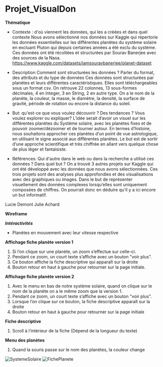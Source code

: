 # Projet_VisualDon

**Thématique**

- Contexte : d'où viennent les données, qui les a créées et dans quel contexte
Nous avons sélectionné nos données sur Kaggle qui répertorie les données essentielles sur les différentes planètes du système solaire en excluant Pluton qui depuis certaines années a été exclu du système. Ces données ont été récoltées et structurées par Sourav Banerjee avec des sources de la Nasa.
https://www.kaggle.com/datasets/iamsouravbanerjee/planet-dataset 

- Description Comment sont structurées les données ? Parler du format, des attributs et du type de données
Ces données sont structurées par planètes et leurs différentes caractéristiques. Elles sont téléchargeables sous un format csv. On retrouve 22 colonnes, 13 sous-formes décimales, 4 en Integer, 3 en String, 2 en autre type. On a le nom de la planète, la couleur, la masse, le diamètre, la densité, la surface de gravité, période de rotation ou encore la distance du soleil.

- But: qu'est-ce que vous voulez découvrir ? Des tendances ? Vous voulez explorer ou expliquer?
L’idée serait d’avoir un visuel sur les différentes planètes du Système solaire, avec les planètes fixes et de pouvoir zoomer/dézoomer et de tourner autour. En termes d’histoire, nous souhaitons approcher ces planètes d’un point de vue astrologique, en utilisant le signe associé aux différentes planètes. Le but est de sortir d’une approche scientifique et très chiffrée en allant vers quelque chose de plus léger et fantaisiste. 

- Références: Qui d'autre dans le web ou dans la recherche a utilisé ces données ? Dans quel but ?
On a trouvé 3 autres projets sur Kaggle qui ont été développé avec les données que nous avons sélectionnées.
Ces trois projets sont des analyses plus approfondies et des visualisations avec des graphiques ou images. Dans le but de représenter visuellement des données complexes lorsqu’elles sont uniquement composées de chiffres. On pourrait donc en déduire qu’il y a ici encore un but informatif.

Lucie Demont 
Julie Achard

**Wireframe**

***Intéractivités***

- Planètes en mouvement avec leur vitesse respective

**Affichage fiche planète version 1**

1. Si l’on clique sur une planète, un zoom s’effectue sur celle-ci.
2. Pendant ce zoom, un court texte s’affiche avec un bouton "voir plus".
3. Ce bouton affiche la fiche descriptive qui apparaît sur la droite
4. Bouton retour en haut à gauche pour retourner sur la page initiale.

**Affichage fiche planète version 2**

1. Avec le menu en bas de notre système solaire, quand on clique sur le nom de la planète on a le même zoom que la version 1.
2. Pendant ce zoom, un court texte s’affiche avec un bouton "voir plus".
3. Lorsque l’on clique sur ce bouton, la fiche descriptive apparaît sur la droite
4. Bouton retour en haut à gauche pour retourner sur la page initiale

**Fiche descriptive** 

1. Scroll à l’intérieur de la fiche (Dépend de la longueur du texte)

**Menu des planètes**

1. Quand la souris passe sur le nom des planètes, la couleur change

![SystemeSolaire](https://user-images.githubusercontent.com/71963118/225581622-ad71e9fb-5c54-4111-a06a-d9bb4e175950.png)
![FichePlanete](https://user-images.githubusercontent.com/71963118/225581666-dfa3170f-18bf-4e58-8bde-76c5da910a43.png)



